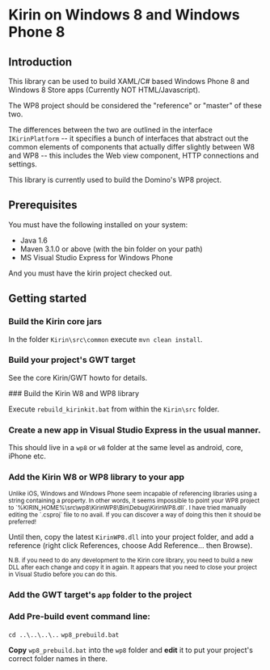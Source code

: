 # Kirin on Windows 8 and Windows Phone 8

## Introduction

This library can be used to build XAML/C# based Windows Phone 8 and Windows 8 Store apps 
(Currently NOT HTML/Javascript).

The WP8 project should be considered the "reference" or "master" of these two.

The differences between the two are outlined in the interface `IKirinPlatform` -- 
it specifies a bunch of interfaces that abstract out the common elements of
components that actually differ slightly between W8 and WP8 -- this includes the 
Web view component, HTTP connections and settings.

This library is currently used to build the Domino's WP8 project.

## Prerequisites
You must have the following installed on your system:
* Java 1.6
* Maven 3.1.0 or above (with the bin folder on your path)
* MS Visual Studio Express for Windows Phone

And you must have the kirin project checked out.

## Getting started

### Build the Kirin core jars

In the folder `Kirin\src\common` execute `mvn clean install`.

### Build your project's GWT target

See the core Kirin/GWT howto for details.

### Build the Kirin W8 and WP8 library 

Execute `rebuild_kirinkit.bat` from within the `Kirin\src` folder.

### Create a new app in Visual Studio Express in the usual manner.

This should live in a `wp8` or `w8` folder at the same level as android, core, iPhone etc.

### Add the Kirin W8 or WP8 library to your app

<sub>
Unlike iOS, Windows and Windows Phone seem incapable of referencing libraries using a 
string containing a property.  In other words, it seems impossible to point your WP8 
project to `%KIRIN_HOME%\src\wp8\KirinWP8\Bin\Debug\KirinWP8.dll`.  I have tried manually
editing the `.csproj` file to no avail.  If you can discover a way of doing this then it 
should be preferred!
</sub>

Until then, copy the latest `KirinWP8.dll` into your project folder, and add a reference 
(right click References, choose Add Reference... then Browse).

<sub>
N.B. if you need to do any development to the Kirin core library, you need to build a new
DLL after each change and copy it in again.  It appears that you need to close your 
project in Visual Studio before you can do this.
</sub>

### Add the GWT target's `app` folder to the project

### Add Pre-build event command line:

`cd ..\..\..\..`
`wp8_prebuild.bat`

**Copy** `wp8_prebuild.bat` into the `wp8` folder and **edit** it to put your project's 
correct folder names in there.
